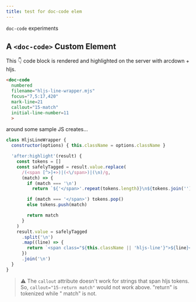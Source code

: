 ```yaml
---
title: test for doc-code elem
---
```


`doc-code` experiments

## A `<doc-code>` Custom Element

This 👇 code block is rendered and highlighted on the server with arcdown + hljs.

```html
<doc-code
  numbered 
  filename="hljs-line-wrapper.mjs" 
  focus="7,5:17,420" 
  mark-line=21 
  callout="15-match" 
  initial-line-number=11
  >
```

around some sample JS creates...

<doc-code numbered filename="hljs-line-wrapper.mjs" focus="7,5:17,420" callout="15-match" mark-line=21 initial-line-number=11>

```javascript
class HljsLineWrapper {
  constructor(options) { this.className = options.className }

  'after:highlight'(result) {
    const tokens = []
    const safelyTagged = result.value.replace(
      /(<span [^>]+>)|(<\/span>)|(\n)/g,
      (match) => {
        if (match === '\n')
          return `${'</span>'.repeat(tokens.length)}\n${tokens.join('')}`

        if (match === '</span>') tokens.pop()
        else tokens.push(match)

        return match
      }
    )
    result.value = safelyTagged
      .split('\n')
      .map((line) => {
        return `<span class="${this.className || 'hljs-line'}">${line}</span>`
      })
      .join('\n')
  }
}
```

> ⚠️  The `callout` attribute doesn't work for strings that span hljs tokens.  
So, `callout="15-return match"` would not work above. "return" is tokenized while " match" is not.

</doc-code>
